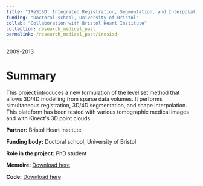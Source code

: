 ```yaml
---
title: "IReSISD: Integrated Registration, Segmentation, and Interpolation for 3D/4D Sparse Data"
funding: "Doctoral school, University of Bristol"
collab: "Collaboration with Bristol Heart Institute"
collection: research_medical_past
permalink: /research_medical_past/iresisd
---
```


2009-2013

Summary 
======

This project introduces a new formulation of the level set method that allows 3D/4D modelling from sparse data volumes.
It performs simultaneous registration, 3D/4D segmentation, and shape interpolation.
This plateform has been tested with various tomographic medical images and with Kinect's 3D point clouds.

**Partner:**  Bristol Heart Institute

**Funding body:**  Doctoral school, University of Bristol

**Role in the project:**  PhD student

**Memoire:** [Download here](mémoire_thèse-min.pdf)

**Code:** [Download here](iresisd-1.6.zip)
